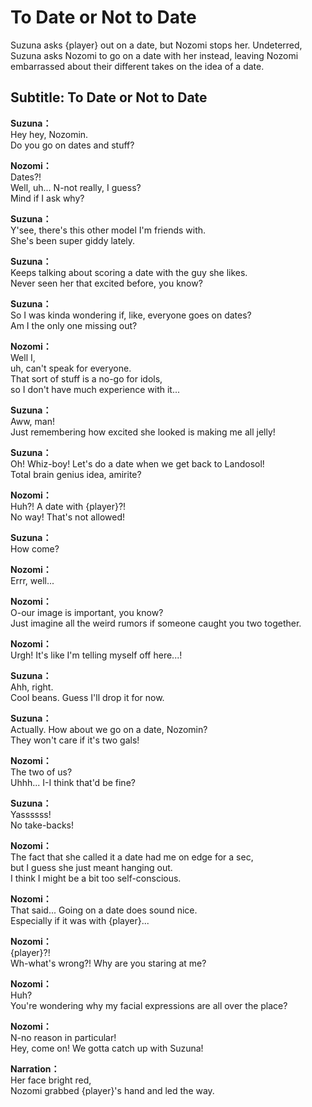 # To Date or Not to Date
Suzuna asks {player} out on a date, but Nozomi stops her. Undeterred, Suzuna asks Nozomi to go on a date with her instead, leaving Nozomi embarrassed about their different takes on the idea of a date.
  
## Subtitle: To Date or Not to Date
  
**Suzuna：**  
Hey hey, Nozomin.  
Do you go on dates and stuff?  
  
**Nozomi：**  
Dates?!  
Well, uh... N-not really, I guess?  
Mind if I ask why?  
  
**Suzuna：**  
Y'see, there's this other model I'm friends with.  
She's been super giddy lately.  
  
**Suzuna：**  
Keeps talking about scoring a date with the guy she likes.  
Never seen her that excited before, you know?  
  
**Suzuna：**  
So I was kinda wondering if, like, everyone goes on dates?  
Am I the only one missing out?  
  
**Nozomi：**  
Well I,  
uh, can't speak for everyone.  
That sort of stuff is a no-go for idols,  
so I don't have much experience with it...  
  
**Suzuna：**  
Aww, man!  
Just remembering how excited she looked is making me all jelly!  
  
**Suzuna：**  
Oh! Whiz-boy! Let's do a date when we get back to Landosol!  
Total brain genius idea, amirite?  
  
**Nozomi：**  
Huh?! A date with {player}?!  
No way! That's not allowed!  
  
**Suzuna：**  
How come?  
  
**Nozomi：**  
Errr, well...  
  
**Nozomi：**  
O-our image is important, you know?  
Just imagine all the weird rumors if someone caught you two together.  
  
**Nozomi：**  
Urgh! It's like I'm telling myself off here...!  
  
**Suzuna：**  
Ahh, right.  
Cool beans. Guess I'll drop it for now.  
  
**Suzuna：**  
Actually. How about we go on a date, Nozomin?  
They won't care if it's two gals!  
  
**Nozomi：**  
The two of us?  
Uhhh... I-I think that'd be fine?  
  
**Suzuna：**  
Yassssss!  
No take-backs!  
  
**Nozomi：**  
The fact that she called it a date had me on edge for a sec,  
but I guess she just meant hanging out.  
I think I might be a bit too self-conscious.  
  
**Nozomi：**  
That said... Going on a date does sound nice.  
Especially if it was with {player}...  
  
**Nozomi：**  
{player}?!  
Wh-what's wrong?! Why are you staring at me?  
  
**Nozomi：**  
Huh?  
You're wondering why my facial expressions are all over the place?  
  
**Nozomi：**  
N-no reason in particular!  
Hey, come on! We gotta catch up with Suzuna!  
  
**Narration：**  
Her face bright red,  
Nozomi grabbed {player}'s hand and led the way.  
